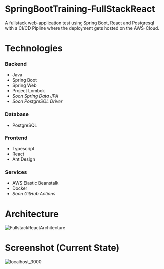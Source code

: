 # SpringBootTraining-FullStackReact
A fullstack web-application test using Spring Boot, React and Postgresql with a CI/CD Pipline where the deployment gets hosted on the AWS-Cloud.


# Technologies 
### Backend
 - Java
 - Spring Boot
 - Spring Web
 - Project Lombok
 - _Soon Spring Data JPA_
 - _Soon PostgreSQL Driver_
 
 ### Database
  - PostgreSQL
 
 ### Frontend
  - Typescript
  - React
  - Ant Design
  
  ### Services
   - AWS Elastic Beanstalk
   - Docker
   - _Soon GitHub Actions_
   
# Architecture

![FullstackReactArchitecture](https://user-images.githubusercontent.com/61289714/197356819-b70f66c5-1c02-4aba-80ea-9dcc7efea1a4.png)


# Screenshot (Current State)

![localhost_3000](https://user-images.githubusercontent.com/61289714/197357142-844590c0-8f50-4809-8fdd-4254457c1492.png)
